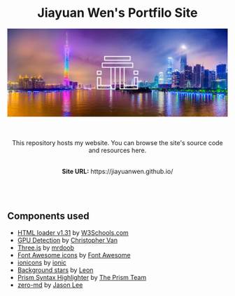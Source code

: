 <h1 align="center">Jiayuan Wen's Portfilo Site</h1>

<div align="center"><img src="./textures/README_materials/cover.jpg" width="1000"></img></div>
<br/>
<br/>

<p align="center">This repository hosts my website. You can browse the site's source code and resources here.</p>

<br/>

<div align="center"><b>Site URL:</b> https://jiayuanwen.github.io/</div>

<br/>
<br/>
<br/>

## Components used
* [HTML loader v1.31](https://www.w3schools.com/howto/howto_html_include.asp) by [W3Schools.com](https://www.w3schools.com/)
* [GPU Detection](https://gist.github.com/cvan/042b2448fcecefafbb6a91469484cdf8#file-webgl-detect-gpu-js) by [Christopher Van](https://github.com/cvan)
* [Three.js](https://threejs.org/) by [mrdoob](https://mrdoob.com/)
* [Font Awesome icons](https://fontawesome.com/icons) by [Font Awesome](https://fontawesome.com/)
* [ionicons](https://ionic.io/ionicons) by [ionic](https://ionic.io/)
* [Background stars](https://codepen.io/LeonGr/pen/eYoZJB) by [Leon](https://codepen.io/LeonGr)
* [Prism Syntax Highlighter](https://prismjs.com/index.html) by [The Prism Team](https://prismjs.com/index.html#credits)
* [zero-md](https://github.com/zerodevx/zero-md) by [Jason Lee](https://github.com/zerodevx)
